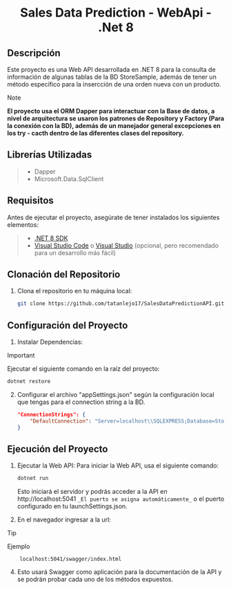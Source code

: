 # <p align="center">Sales Data Prediction - WebApi - .Net 8 </p>  

## Descripción

Este proyecto es una Web API desarrollada en .NET 8 para la consulta de información de algunas tablas de la BD StoreSample, además de tener un método especifico para la insercción de una orden nueva con un producto.

> [!NOTE]
> **El proyecto usa el ORM Dapper para interactuar con la Base de datos, a nivel de arquitectura se usaron los patrones de Repository y Factory (Para la conexión con la BD), además de un manejador general excepciones en los try - cacth dentro de las diferentes clases del repository.**

## Librerías Utilizadas

> * Dapper
> * Microsoft.Data.SqlClient

## Requisitos

Antes de ejecutar el proyecto, asegúrate de tener instalados los siguientes elementos:

> * [.NET 8 SDK](https://dotnet.microsoft.com/download/dotnet/8.0)
> * [Visual Studio Code](https://code.visualstudio.com/) o [Visual Studio](https://visualstudio.microsoft.com/) (opcional, pero recomendado para un desarrollo más fácil)

## Clonación del Repositorio

1. Clona el repositorio en tu máquina local:

   ```bash
   git clone https://github.com/tatanlejo17/SalesDataPredictionAPI.git
   ```

## Configuración del Proyecto

1. Instalar Dependencias: 

> [!IMPORTANT]
> Ejecutar el siguiente comando en la raíz del proyecto:

   ```bash
   dotnet restore

   ```

2. Configurar el archivo "appSettings.json" según la configuración local que tengas para el connection string a la BD.

   ```json
   "ConnectionStrings": {
       "DefaultConnection": "Server=localhost\\SQLEXPRESS;Database=StoreSample;Integrated Security=True;Encrypt=True;TrustServerCertificate=True;Connection Timeout=30;"
   }
   ```

## Ejecución del Proyecto

1. Ejecutar la Web API: Para iniciar la Web API, usa el siguiente comando:

   ```bash
   dotnet run
   ```

   Esto iniciará el servidor y podrás acceder a la API en http://localhost:5041 `_El puerto se asigna automáticamente_` o el puerto configurado en tu launchSettings.json.

2.  En el navegador ingresar a la url:

> [!TIP]
> Ejemplo

        localhost:5041/swagger/index.html

4.  Esto usará Swagger como aplicación para la documentación de la API y se podrán probar cada uno de los métodos expuestos.
